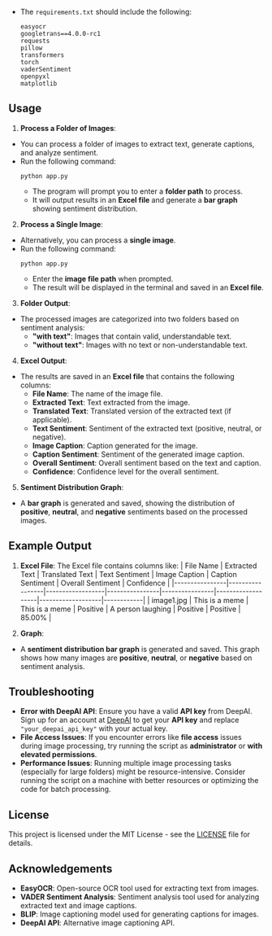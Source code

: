 - The `requirements.txt` should include the following:
  ```
  easyocr
  googletrans==4.0.0-rc1
  requests
  pillow
  transformers
  torch
  vaderSentiment
  openpyxl
  matplotlib
  ```

## Usage

1. **Process a Folder of Images**:

- You can process a folder of images to extract text, generate captions, and analyze sentiment.
- Run the following command:
  ```
  python app.py
  ```
  - The program will prompt you to enter a **folder path** to process.
  - It will output results in an **Excel file** and generate a **bar graph** showing sentiment distribution.

2. **Process a Single Image**:

- Alternatively, you can process a **single image**.
- Run the following command:
  ```
  python app.py
  ```
  - Enter the **image file path** when prompted.
  - The result will be displayed in the terminal and saved in an **Excel file**.

3. **Folder Output**:

- The processed images are categorized into two folders based on sentiment analysis:
  - **"with text"**: Images that contain valid, understandable text.
  - **"without text"**: Images with no text or non-understandable text.

4. **Excel Output**:

- The results are saved in an **Excel file** that contains the following columns:
  - **File Name**: The name of the image file.
  - **Extracted Text**: Text extracted from the image.
  - **Translated Text**: Translated version of the extracted text (if applicable).
  - **Text Sentiment**: Sentiment of the extracted text (positive, neutral, or negative).
  - **Image Caption**: Caption generated for the image.
  - **Caption Sentiment**: Sentiment of the generated image caption.
  - **Overall Sentiment**: Overall sentiment based on the text and caption.
  - **Confidence**: Confidence level for the overall sentiment.

5. **Sentiment Distribution Graph**:

- A **bar graph** is generated and saved, showing the distribution of **positive**, **neutral**, and **negative** sentiments based on the processed images.

## Example Output

1. **Excel File**:
   The Excel file contains columns like:
   | File Name | Extracted Text | Translated Text | Text Sentiment | Image Caption | Caption Sentiment | Overall Sentiment | Confidence |
   |----------------|-----------------|------------------|----------------|----------------|-------------------|-------------------|------------|
   | image1.jpg | This is a meme | This is a meme | Positive | A person laughing | Positive | Positive | 85.00% |

2. **Graph**:

- A **sentiment distribution bar graph** is generated and saved. This graph shows how many images are **positive**, **neutral**, or **negative** based on sentiment analysis.

## Troubleshooting

- **Error with DeepAI API**: Ensure you have a valid **API key** from DeepAI. Sign up for an account at [DeepAI](https://deepai.org/) to get your **API key** and replace `"your_deepai_api_key"` with your actual key.
- **File Access Issues**: If you encounter errors like **file access** issues during image processing, try running the script as **administrator** or **with elevated permissions**.
- **Performance Issues**: Running multiple image processing tasks (especially for large folders) might be resource-intensive. Consider running the script on a machine with better resources or optimizing the code for batch processing.

## License

This project is licensed under the MIT License - see the [LICENSE](LICENSE) file for details.

## Acknowledgements

- **EasyOCR**: Open-source OCR tool used for extracting text from images.
- **VADER Sentiment Analysis**: Sentiment analysis tool used for analyzing extracted text and image captions.
- **BLIP**: Image captioning model used for generating captions for images.
- **DeepAI API**: Alternative image captioning API.
